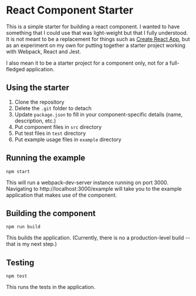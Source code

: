 # React Component Starter

This is a simple starter for building a react component. I wanted to have something that I could use that was light-weight but that I fully understood. It is not meant to be a replacement for things such as [Create React App](https://github.com/facebookincubator/create-react-app), but as an experiment on my own for putting together a starter project working with Webpack, React and Jest.

I also mean it to be a starter project for a component only, not for a full-fledged application.

## Using the starter

1. Clone the repository
2. Delete the `.git` folder to detach
3. Update `package.json` to fill in your component-specific details (name, description, etc.)
4. Put component files in `src` directory
5. Put test files in `test` directory
6. Put example usage files in `example` directory

## Running the example

`npm start`

This will run a webpack-dev-server instance running on port 3000. Navigating to http://localhost:3000/example will take you to the example application that makes use of the component.

## Building the component

`npm run build`

This builds the application. (Currently, there is no a production-level build -- that is my next step.)

## Testing

`npm test`

This runs the tests in the application.

